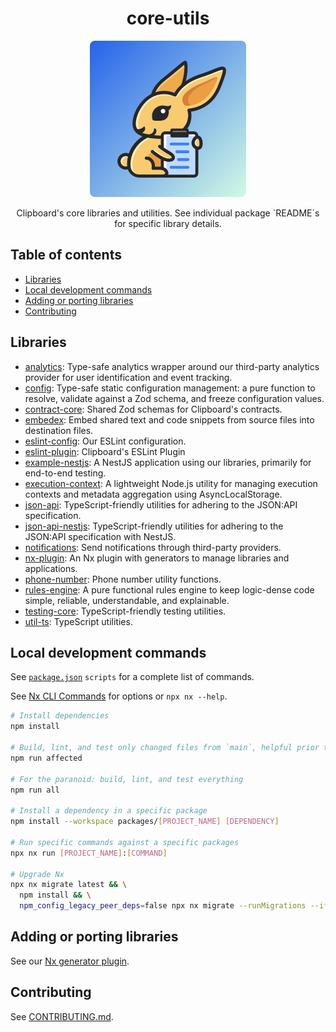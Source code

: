 <h1 align="center">core-utils</h1>
<p align="center">
  <a href="https://www.clipboardhealth.com/"><img alt="Clipboard logo." height="250px" src="./static/logo.png"></a>
</p>
<p align="center">
  Clipboard's core libraries and utilities. See individual package `README`s for specific library details.
</p>

## Table of contents <!-- omit from toc -->

- [Libraries](#libraries)
- [Local development commands](#local-development-commands)
- [Adding or porting libraries](#adding-or-porting-libraries)
- [Contributing](#contributing)

## Libraries

<!-- START: Auto-generated by ./populateLibraries.ts -->

- [analytics](./packages/analytics/README.md): Type-safe analytics wrapper around our third-party analytics provider for user identification and event tracking.
- [config](./packages/config/README.md): Type-safe static configuration management: a pure function to resolve, validate against a Zod schema, and freeze configuration values.
- [contract-core](./packages/contract-core/README.md): Shared Zod schemas for Clipboard's contracts.
- [embedex](./packages/embedex/README.md): Embed shared text and code snippets from source files into destination files.
- [eslint-config](./packages/eslint-config/README.md): Our ESLint configuration.
- [eslint-plugin](./packages/eslint-plugin/README.md): Clipboard's ESLint Plugin
- [example-nestjs](./packages/example-nestjs/README.md): A NestJS application using our libraries, primarily for end-to-end testing.
- [execution-context](./packages/execution-context/README.md): A lightweight Node.js utility for managing execution contexts and metadata aggregation using AsyncLocalStorage.
- [json-api](./packages/json-api/README.md): TypeScript-friendly utilities for adhering to the JSON:API specification.
- [json-api-nestjs](./packages/json-api-nestjs/README.md): TypeScript-friendly utilities for adhering to the JSON:API specification with NestJS.
- [notifications](./packages/notifications/README.md): Send notifications through third-party providers.
- [nx-plugin](./packages/nx-plugin/README.md): An Nx plugin with generators to manage libraries and applications.
- [phone-number](./packages/phone-number/README.md): Phone number utility functions.
- [rules-engine](./packages/rules-engine/README.md): A pure functional rules engine to keep logic-dense code simple, reliable, understandable, and explainable.
- [testing-core](./packages/testing-core/README.md): TypeScript-friendly testing utilities.
- [util-ts](./packages/util-ts/README.md): TypeScript utilities.

<!-- END: Auto-generated by ./populateLibraries.ts -->

## Local development commands

See [`package.json`](./package.json) `scripts` for a complete list of commands.

See [Nx CLI Commands](https://nx.dev/reference/commands#nx-cli-commands) for options or `npx nx --help`.

```bash
# Install dependencies
npm install

# Build, lint, and test only changed files from `main`, helpful prior to opening PRs
npm run affected

# For the paranoid: build, lint, and test everything
npm run all

# Install a dependency in a specific package
npm install --workspace packages/[PROJECT_NAME] [DEPENDENCY]

# Run specific commands against a specific packages
npx nx run [PROJECT_NAME]:[COMMAND]

# Upgrade Nx
npx nx migrate latest && \
  npm install && \
  npm_config_legacy_peer_deps=false npx nx migrate --runMigrations --ifExists
```

## Adding or porting libraries

See our [Nx generator plugin](https://github.com/ClipboardHealth/core-utils/tree/main/packages/nx-plugin).

## Contributing

See [CONTRIBUTING.md](./CONTRIBUTING.md).

